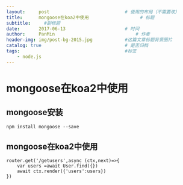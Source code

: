 ```yaml
---
layout:     post                            # 使用的布局（不需要改）
title:      mongoose在koa2中使用                   # 标题
subtitle:     #副标题
date:       2017-06-13                      # 时间
author:     PanMin                              # 作者
header-img: img/post-bg-2015.jpg            #这篇文章标题背景图片
catalog: true                               # 是否归档
tags:                                       #标签
    - node.js
---
```



# mongoose在koa2中使用

## mongoose安装
```
npm install mongoose --save
```

## mongoose在koa2中使用
```
router.get('/getusers',async (ctx,next)=>{
	var users =await User.find({})
	await ctx.render({'users':users})
})
```